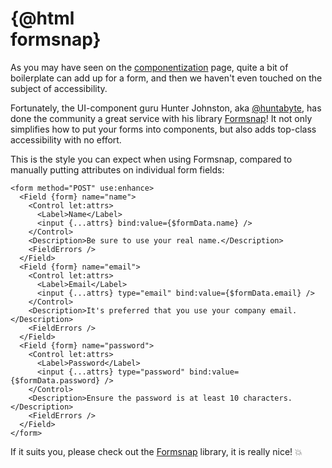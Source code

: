 
<h1 class="logo">
{@html formsnap}
</h1>

<Head title="Integrate Superforms with Formsnap" />

As you may have seen on the [componentization](/components) page, quite a bit of boilerplate can add up for a form, and then we haven't even touched on the subject of accessibility.

Fortunately, the UI-component guru Hunter Johnston, aka [@huntabyte](https://twitter.com/huntabyte), has done the community a great service with his library [Formsnap](https://www.formsnap.dev/)! It not only simplifies how to put your forms into components, but also adds top-class accessibility with no effort.

This is the style you can expect when using Formsnap, compared to manually putting attributes on individual form fields:

```svelte
<form method="POST" use:enhance>
  <Field {form} name="name">
    <Control let:attrs>
      <Label>Name</Label>
      <input {...attrs} bind:value={$formData.name} />
    </Control>
    <Description>Be sure to use your real name.</Description>
    <FieldErrors />
  </Field>
  <Field {form} name="email">
    <Control let:attrs>
      <Label>Email</Label>
      <input {...attrs} type="email" bind:value={$formData.email} />
    </Control>
    <Description>It's preferred that you use your company email.</Description>
    <FieldErrors />
  </Field>
  <Field {form} name="password">
    <Control let:attrs>
      <Label>Password</Label>
      <input {...attrs} type="password" bind:value={$formData.password} />
    </Control>
    <Description>Ensure the password is at least 10 characters.</Description>
    <FieldErrors />
  </Field>
</form>
```

If it suits you, please check out the [Formsnap](https://www.formsnap.dev/) library, it is really nice! 💥

<style>
  .logo {
    width: 240px;
  }
</style>